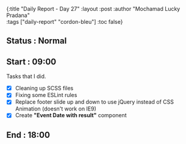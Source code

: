 {:title "Daily Report - Day 27"
 :layout :post
 :author "Mochamad Lucky Pradana"   
 :tags  ["daily-report" "cordon-bleu"]
 :toc false}

## **Status : Normal**

## **Start : 09:00**
Tasks that I did. 
- [x] Cleaning up SCSS files
- [x] Fixing some ESLint rules
- [x] Replace footer slide up and down to use jQuery instead of CSS Animation (doesn't work on IE9)
- [x] Create **"Event Date with result"** component  

## **End : 18:00**

